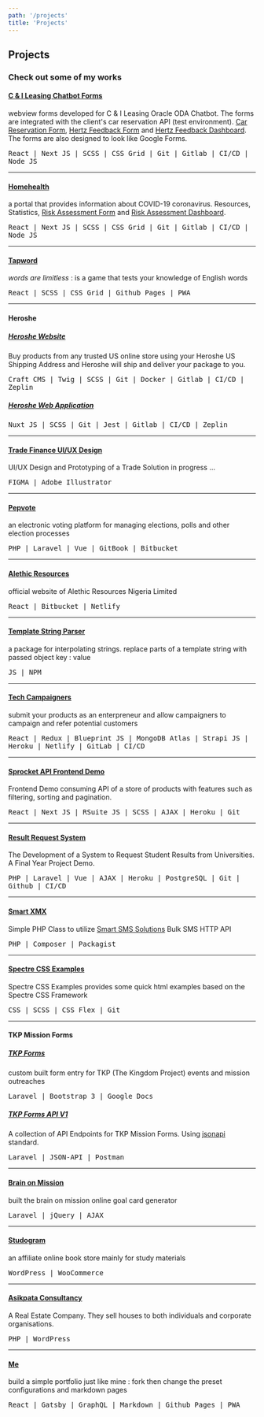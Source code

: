 ```yaml
---
path: '/projects'
title: 'Projects'
---
```


## Projects

### Check out some of my works

#### [C & I Leasing Chatbot Forms](https://c-ileasing-forms.now.sh)

webview forms developed for C & I Leasing Oracle ODA Chatbot. The forms are integrated with the client's car reservation API (test environment). [Car Reservation Form](https://c-ileasing-forms.now.sh/reservation), [Hertz Feedback Form](https://c-ileasing-forms.now.sh/hertz-feedback) and [Hertz Feedback Dashboard](https://c-ileasing-forms.now.sh/dashboard). The forms are also designed to look like Google Forms.

<samp>React | Next JS | SCSS | CSS Grid | Git | Gitlab | CI/CD | Node JS</samp>

---

#### [Homehealth](https://homehealth.now.sh)

a portal that provides information about COVID-19 coronavirus. Resources, Statistics, [Risk Assessment Form](https://homehealth.now.sh/forms/risk-assessment) and [Risk Assessment Dashboard](https://homehealth.now.sh/dashboard).

<samp>React | Next JS | SCSS | CSS Grid | Git | Gitlab | CI/CD | Node JS</samp>

---

#### [Tapword](https://tunjioye.github.io/tapword)

*words are limitless* : is a game that tests your knowledge of English words

<samp>React | SCSS | CSS Grid | Github Pages | PWA</samp>

---

#### Heroshe

##### [Heroshe Website](https://heroshe.com)

Buy products from any trusted US online store using your Heroshe US Shipping Address and Heroshe will ship and deliver your package to you.

<samp>Craft CMS | Twig | SCSS | Git | Docker | Gitlab | CI/CD | Zeplin</samp>

##### [Heroshe Web Application](https://myheroshe.com)

<samp>Nuxt JS | SCSS | Git | Jest | Gitlab | CI/CD | Zeplin</samp>

---

#### [Trade Finance UI/UX Design](https://www.figma.com/proto/kHXvT63ao4pzcCVX40fToq/Trade-Finance-Dashboard)

UI/UX Design and Prototyping of a Trade Solution in progress ...

<samp>FIGMA | Adobe Illustrator</samp>

---

#### [Pepvote](https://pepvote.com)

an electronic voting platform for managing elections, polls and other election processes

<samp>PHP | Laravel | Vue | GitBook | Bitbucket</samp>

---

#### [Alethic Resources](https://alethicresources.com.ng)

official website of Alethic Resources Nigeria Limited

<samp>React | Bitbucket | Netlify</samp>

---

#### [Template String Parser](https://github.com/tunjioye/templatestringparser)

a package for interpolating strings. replace parts of a template string with passed object key : value

<samp>JS | NPM</samp>

---

#### [Tech Campaigners](https://techcampaigners.netlify.com)

submit your products as an enterpreneur and allow campaigners to campaign and refer potential customers

<samp>React | Redux | Blueprint JS | MongoDB Atlas | Strapi JS | Heroku | Netlify | GitLab | CI/CD</samp>

---

#### [Sprocket API Frontend Demo](https://spf-demo.herokuapp.com)

Frontend Demo consuming API of a store of products with features such as filtering, sorting and pagination.

<samp>React | Next JS | RSuite JS | SCSS | AJAX | Heroku | Git</samp>

---

#### [Result Request System](https://result-request-system.herokuapp.com)

The Development of a System to Request Student Results from Universities. A Final Year Project Demo.

<samp>PHP | Laravel | Vue | AJAX | Heroku | PostgreSQL | Git | Github | CI/CD</samp>

---

#### [Smart XMX](https://github.com/tunjioye/smartxmx)

Simple PHP Class to utilize [Smart SMS Solutions](https://smartsmssolutions.com/) Bulk SMS HTTP API

<samp>PHP | Composer | Packagist</samp>

---

#### [Spectre CSS Examples](https://github.com/tunjioye/spectre-css-examples")

Spectre CSS Examples provides some quick html examples based on the Spectre CSS Framework

<samp>CSS | SCSS | CSS Flex | Git</samp>

---

#### TKP Mission Forms

##### [TKP Forms](https://forms.tkpmission.org)

custom built form entry for TKP (The Kingdom Project) events and mission outreaches

<samp>Laravel | Bootstrap 3 | Google Docs</samp>

##### [TKP Forms API V1](https://forms.tkpmission.org/api/v1)

A collection of API Endpoints for TKP Mission Forms. Using [jsonapi](https://jsonapi.org) standard.

<samp>Laravel | JSON-API | Postman</samp>

---

#### [Brain on Mission](http://brainonmission.com/new)

built the brain on mission online goal card generator

<samp>Laravel | jQuery | AJAX</samp>

---

#### [Studogram](https://studogram.com)

an affiliate online book store mainly for study materials

<samp>WordPress | WooCommerce</samp>

---

#### [Asikpata Consultancy](https://asikpataconsultancy.com)

A Real Estate Company. They sell houses to both individuals and corporate organisations.

<samp>PHP | WordPress</samp>

---

#### [Me](https://github.com/tunjioye/me)

build a simple portfolio just like mine : fork then change the preset configurations and markdown pages

<samp>React | Gatsby | GraphQL | Markdown | Github Pages | PWA</samp>
